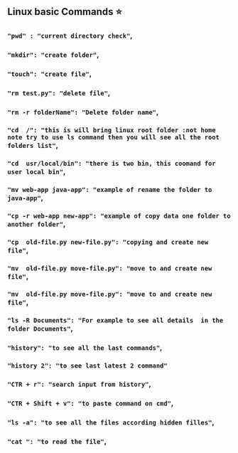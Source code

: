 
## Linux basic Commands ⭐️



### `"pwd" : "current directory check"`,
### `"mkdir": "create folder"`,
### `"touch": "create file"`,
### `"rm test.py": "delete file"`,
### `"rm -r folderName": "Delete folder name"`,
### `"cd  /": "this is will bring linux root folder :not home note try to use ls command then you will see all the root folders list"`,
### `"cd  usr/local/bin": "there is two bin, this coomand for user local bin"`,

### `"mv web-app java-app": "example of rename the folder to java-app"`,

### `"cp -r web-app new-app": "example of copy data one folder to another folder"`,
### `"cp  old-file.py new-file.py": "copying and create new file"`,
### `"mv  old-file.py move-file.py": "move to and create new file"`,
### `"mv  old-file.py move-file.py": "move to and create new file"`,
### `"ls -R Documents": "For example to see all details  in the folder Documents"`,
### `"history": "to see all the last commands"`,
### `"history 2": "to see last latest 2 command"`
### `"CTR + r": "search input from history"`,
### `"CTR + Shift + v": "to paste command on cmd"`,
### `"ls -a": "to see all the files according hidden filles"`,
### `"cat ": "to read the file"`,
